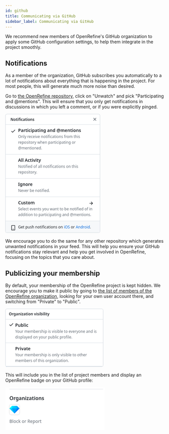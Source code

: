 ```yaml
---
id: github
title: Communicating via GitHub
sidebar_label: Communicating via GitHub
---
```


We recommend new members of OpenRefine's GitHub organization to apply some GitHub configuration settings, to help them integrate in the project smoothly.

## Notifications

As a member of the organization, GitHub subscribes you automatically to a lot of notifications about everything that is happening in the project. For most people, this will generate much more noise than desired.

Go to [the OpenRefine repository](https://github.com/OpenRefine/OpenRefine), click on "Unwatch" and pick "Participating and @mentions".
This will ensure that you only get notifications in discussions in which you left a comment, or if you were explicitly pinged.

![Screenshot of notification settings on GitHub, where 'Participating and mentions' is selected](/img/github/notification_settings.png)

We encourage you to do the same for any other repository which generates unwanted notifications in your feed.
This will help you ensure your GitHub notifications stay relevant and help you get involved in OpenRefine, focusing on the topics that you care about.

## Publicizing your membership

By default, your membership of the OpenRefine project is kept hidden. We encourage you to make it public by going to [the list of members of the OpenRefine organization](https://github.com/orgs/OpenRefine/people), looking for your own user account there,
and switching from "Private" to "Public".

![Screenshot of the two visibility choices (private and public) for organization membership on GitHub](/img/github/publicize_membership.png)

This will include you in the list of project members and display an OpenRefine badge on your GitHub profile:

![Screenshot of an OpenRefine badge on a GitHub profile](/img/github/badge.png)
